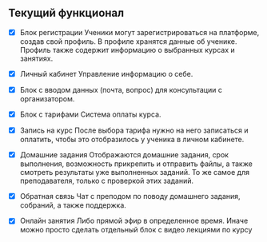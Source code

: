 ## Текущий функционал

- [x] Блок регистрации
Ученики могут зарегистрироваться на платформе, создав свой профиль. В профиле хранятся данные об ученике. Профиль также содержит информацию о выбранных курсах и  занятиях.

- [x] Личный кабинет
Управление информацию о себе.

- [x]  Блок с вводом данных (почта, вопрос) для консультации с организатором.

- [x]  Блок с тарифами
Система оплаты курса.

- [x]  Запись на курс
После выбора тарифа нужно на него записаться и оплатить, чтобы это отобразилось у ученика в личном кабинете.

- [x] Домашние задания
Отображаются домашние задания, срок выполнения, возможность прикрепить и отправить файлы, а также смотреть результаты уже выполненных заданий. То же самое для преподавателя, только с проверкой этих заданий.

- [x] Обратная связь
Чат с преподом по поводу домашнего задания, собраний, а также поддержка.

- [x] Онлайн занятия
Либо прямой эфир в определенное время. Иначе можно просто сделать отдельный блок с видео лекциями по курсу
